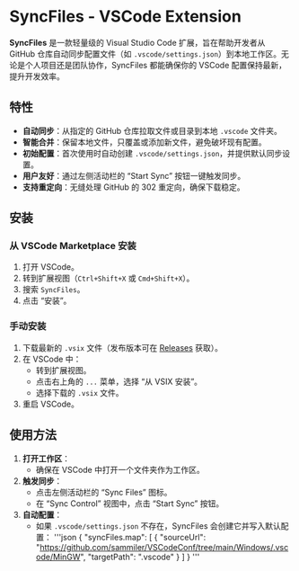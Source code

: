 # SyncFiles - VSCode Extension



**SyncFiles** 是一款轻量级的 Visual Studio Code 扩展，旨在帮助开发者从 GitHub 仓库自动同步配置文件（如 `.vscode/settings.json`）到本地工作区。无论是个人项目还是团队协作，SyncFiles 都能确保你的 VSCode 配置保持最新，提升开发效率。

## 特性

- **自动同步**：从指定的 GitHub 仓库拉取文件或目录到本地 `.vscode` 文件夹。
- **智能合并**：保留本地文件，只覆盖或添加新文件，避免破坏现有配置。
- **初始配置**：首次使用时自动创建 `.vscode/settings.json`，并提供默认同步设置。
- **用户友好**：通过左侧活动栏的 “Start Sync” 按钮一键触发同步。
- **支持重定向**：无缝处理 GitHub 的 302 重定向，确保下载稳定。

## 安装

### 从 VSCode Marketplace 安装
1. 打开 VSCode。
2. 转到扩展视图（`Ctrl+Shift+X` 或 `Cmd+Shift+X`）。
3. 搜索 `SyncFiles`。
4. 点击 “安装”。

### 手动安装
1. 下载最新的 `.vsix` 文件（发布版本可在 [Releases](https://github.com/sammiler/SyncFiles/releases) 获取）。
2. 在 VSCode 中：
   - 转到扩展视图。
   - 点击右上角的 `...` 菜单，选择 “从 VSIX 安装”。
   - 选择下载的 `.vsix` 文件。
3. 重启 VSCode。

## 使用方法

1. **打开工作区**：
   - 确保在 VSCode 中打开一个文件夹作为工作区。
2. **触发同步**：
   - 点击左侧活动栏的 “Sync Files” 图标。
   - 在 “Sync Control” 视图中，点击 “Start Sync” 按钮。
3. **自动配置**：
   - 如果 `.vscode/settings.json` 不存在，SyncFiles 会创建它并写入默认配置：
'''json
{
    "syncFiles.map": [
        {
            "sourceUrl": "https://github.com/sammiler/VSCodeConf/tree/main/Windows/.vscode/MinGW",
            "targetPath": ".vscode"
        }
    ]
}
'''